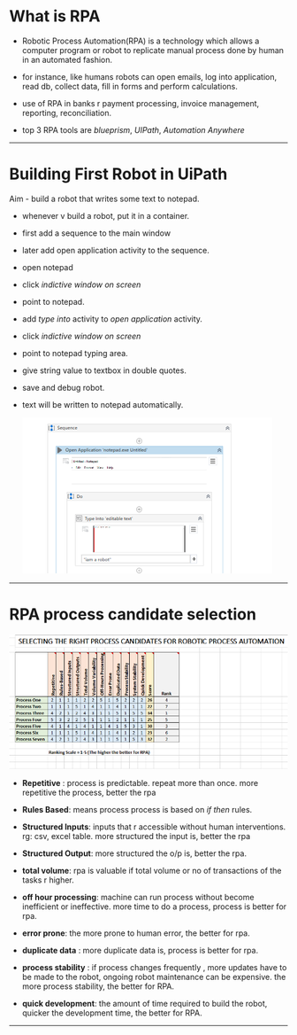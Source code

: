 # What is RPA

- Robotic Process Automation(RPA) is a technology which allows a computer program or robot to replicate manual process done by human in an automated fashion.

- for instance, like humans robots can open emails, log into application, read db, collect data, fill in forms and perform calculations.

- use of RPA in banks r
  payment processing, invoice management, reporting, reconciliation.

- top 3 RPA tools are _blueprism_, _UIPath_, _Automation Anywhere_

---

# Building First Robot in UiPath

Aim - build a robot that writes some text to notepad.

- whenever v build a robot, put it in a container.

- first add a sequence to the main window

- later add open application activity to the sequence.

- open notepad

- click _indictive window on screen_

- point to notepad.

- add _type into_ activity to _open application_ activity.

- click _indictive window on screen_

- point to notepad typing area.

- give string value to textbox in double quotes.

- save and debug robot.

- text will be written to notepad automatically.

  ![first Robot](./screenshots/image10.png 'image')

---

# RPA process candidate selection

![Robot Candidates](./screenshots/image11.png 'image')

- **Repetitive** : process is predictable. repeat more than once. more repetitive the process, better the rpa

- **Rules Based**: means process process is based on _if then_ rules.

- **Structured Inputs**: inputs that r accessible without human interventions. rg: csv, excel table.
  more structured the input is, better the rpa

- **Structured Output**: more structured the o/p is, better the rpa.

- **total volume**: rpa is valuable if total volume or no of transactions of the tasks r higher.

- **off hour processing**: machine can run process without become inefficient or ineffective. more time to do a process, process is better for rpa.

- **error prone**: the more prone to human error, the better for rpa.

- **duplicate data** : more duplicate data is, process is better for rpa.

- **process stability** : if process changes frequently , more updates have to be made to the robot, ongoing robot maintenance can be expensive. the more process stability, the better for RPA.

- **quick development**: the amount of time required to build the robot, quicker the development time, the better for RPA.

---
